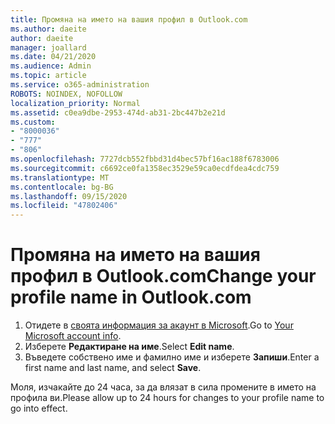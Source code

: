 ```yaml
---
title: Промяна на името на вашия профил в Outlook.com
ms.author: daeite
author: daeite
manager: joallard
ms.date: 04/21/2020
ms.audience: Admin
ms.topic: article
ms.service: o365-administration
ROBOTS: NOINDEX, NOFOLLOW
localization_priority: Normal
ms.assetid: c0ea9dbe-2953-474d-ab31-2bc447b2e21d
ms.custom:
- "8000036"
- "777"
- "806"
ms.openlocfilehash: 7727dcb552fbbd31d4bec57bf16ac188f6783006
ms.sourcegitcommit: c6692ce0fa1358ec3529e59ca0ecdfdea4cdc759
ms.translationtype: MT
ms.contentlocale: bg-BG
ms.lasthandoff: 09/15/2020
ms.locfileid: "47802406"
---
```

# <a name="change-your-profile-name-in-outlookcom"></a><span data-ttu-id="8f10b-102">Промяна на името на вашия профил в Outlook.com</span><span class="sxs-lookup"><span data-stu-id="8f10b-102">Change your profile name in Outlook.com</span></span>

1. <span data-ttu-id="8f10b-103">Отидете в [своята информация за акаунт в Microsoft](https://go.microsoft.com/fwlink/p/?linkid=860841).</span><span class="sxs-lookup"><span data-stu-id="8f10b-103">Go to [Your Microsoft account info](https://go.microsoft.com/fwlink/p/?linkid=860841).</span></span>
2. <span data-ttu-id="8f10b-104">Изберете **Редактиране на име**.</span><span class="sxs-lookup"><span data-stu-id="8f10b-104">Select **Edit name**.</span></span>
3. <span data-ttu-id="8f10b-105">Въведете собствено име и фамилно име и изберете **Запиши**.</span><span class="sxs-lookup"><span data-stu-id="8f10b-105">Enter a first name and last name, and select **Save**.</span></span>

<span data-ttu-id="8f10b-106">Моля, изчакайте до 24 часа, за да влязат в сила промените в името на профила ви.</span><span class="sxs-lookup"><span data-stu-id="8f10b-106">Please allow up to 24 hours for changes to your profile name to go into effect.</span></span>